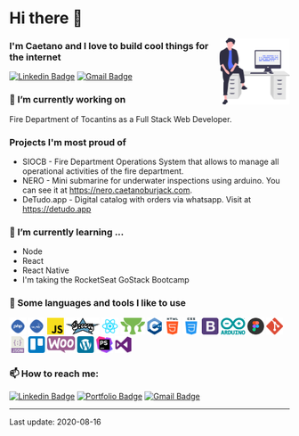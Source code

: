 # Hi there 👋 

<img width="25%" align="right" alt="Github" src="https://github.com/caetanoburjack/caetanoburjack/blob/master/icons/undraw_feeling_proud_qne1.svg" />

### I'm Caetano and I love to build cool things for the internet

[![Linkedin Badge](https://img.shields.io/badge/-LinkedIn-blue?style=flat-square&logo=Linkedin&logoColor=white&link=https://www.linkedin.com/in/caetanoburjack)](https://www.linkedin.com/in/caetanoburjack) 
[![Gmail Badge](https://img.shields.io/badge/-Gmail-Red?style=flat-square&logo=Gmail&logoColor=white&link=mailto:caetano.burjack@gmail.com)](mailto:caetano.burjack@gmail.com)
&nbsp; 
&nbsp;
&nbsp;

### 🔭 I’m currently working on 
Fire Department of Tocantins as a Full Stack Web Developer.
  
### Projects I'm most proud of
- SIOCB - Fire Department Operations System that allows to manage all operational activities of the fire department.
- NERO - Mini submarine for underwater inspections using arduino. You can see it at https://nero.caetanoburjack.com.
- DeTudo.app - Digital catalog with orders via whatsapp. Visit at https://detudo.app

### 🌱 I’m currently learning ...
- Node
- React
- React Native
- I'm taking the RocketSeat GoStack Bootcamp

### 💬 Some languages and tools I like to use

  <code><img height="30px" src="https://github.com/caetanoburjack/caetanoburjack/blob/master/icons/php.svg" alt="Php"></code>
  <code><img height="30px" src="https://github.com/caetanoburjack/caetanoburjack/blob/master/icons/mysql.svg" alt="MySql"></code>
  <code><img height="30px" src="https://github.com/caetanoburjack/caetanoburjack/blob/master/icons/javascript.svg" alt="Javascript"></code>
  <code><img height="30px" src="https://github.com/caetanoburjack/caetanoburjack/blob/master/icons/groovy.svg" alt="Groovy"></code>
  <code><img height="30px" src="https://github.com/caetanoburjack/caetanoburjack/blob/master/icons/react.svg" alt="React"></code>
  <code><img height="30px" src="https://github.com/caetanoburjack/caetanoburjack/blob/master/icons/grails.svg" alt="Grails"></code>
  <code><img height="30px" src="https://github.com/caetanoburjack/caetanoburjack/blob/master/icons/cplusplus.svg" alt="C plus plus"></code>
  <code><img height="30px" src="https://github.com/caetanoburjack/caetanoburjack/blob/master/icons/html.svg" alt="Html"></code>
  <code><img height="30px" src="https://github.com/caetanoburjack/caetanoburjack/blob/master/icons/css.svg" alt="Css"></code>
  <code><img height="30px" src="https://github.com/caetanoburjack/caetanoburjack/blob/master/icons/bootstrap.svg" alt="Bootstrap"></code>
  <code><img height="30px" src="https://github.com/caetanoburjack/caetanoburjack/blob/master/icons/arduino.svg" alt="Arduíno"></code>
  <code><img height="30px" src="https://github.com/caetanoburjack/caetanoburjack/blob/master/icons/figma.svg" alt="Figma"></code>
  <code><img height="30px" src="https://github.com/caetanoburjack/caetanoburjack/blob/master/icons/git.svg" alt="Git"></code>
  <code><img height="30px" src="https://github.com/caetanoburjack/caetanoburjack/blob/master/icons/json.svg" alt="Json"></code>
  <code><img height="30px" src="https://github.com/caetanoburjack/caetanoburjack/blob/master/icons/trello.svg" alt="Trello"></code>
  <code><img height="30px" src="https://github.com/caetanoburjack/caetanoburjack/blob/master/icons/woocommerce.svg" alt="Woocommerce"></code>
  <code><img height="30px" src="https://github.com/caetanoburjack/caetanoburjack/blob/master/icons/wordpress.svg" alt="Wordpress"></code>
  <code><img height="30px" src="https://github.com/caetanoburjack/caetanoburjack/blob/master/icons/phpstorm.svg" alt="PhpStorm"></code>
  <code><img height="30px" src="https://github.com/caetanoburjack/caetanoburjack/blob/master/icons/visualstudio.svg" alt="Visual Studio Code"></code>


### 📫 How to reach me:
[![Linkedin Badge](https://img.shields.io/badge/-LinkedIn-blue?style=flat-square&logo=Linkedin&logoColor=white&link=https://www.linkedin.com/in/caetanoburjack)](https://www.linkedin.com/in/caetanoburjack) 
[![Portfolio Badge](https://img.shields.io/badge/-Portfolio-blue?style=flat-square&logo=google-chrome&logoColor=white&color=0A637E)](https://caetanoburjack.com) 
[![Gmail Badge](https://img.shields.io/badge/-Gmail-Red?style=flat-square&logo=Gmail&logoColor=white&link=mailto:caetano.burjack@gmail.com)](mailto:caetano.burjack@gmail.com)


---
Last update: 2020-08-16
